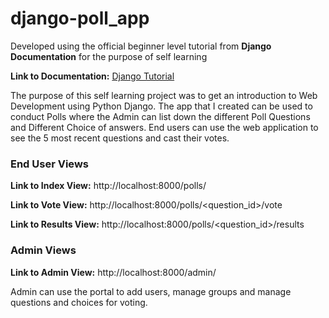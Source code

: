 # django-poll_app

Developed using the official beginner level tutorial from **Django Documentation** for the purpose of self learning

**Link to Documentation:** [Django Tutorial](https://docs.djangoproject.com/en/3.1/intro/tutorial01/)

The purpose of this self learning project was to get an introduction to Web Development using Python Django. The app that I created can be used to conduct Polls where the Admin can list down the different Poll Questions and Different Choice of answers. End users can use the web application to see the 5 most recent questions and cast their votes.

### End User Views

**Link to Index View:** http://localhost:8000/polls/

**Link to Vote View:** http://localhost:8000/polls/<question_id>/vote

**Link to Results View:** http://localhost:8000/polls/<question_id>/results

### Admin Views

**Link to Admin View:** http://localhost:8000/admin/

Admin can use the portal to add users, manage groups and manage questions and choices for voting.
